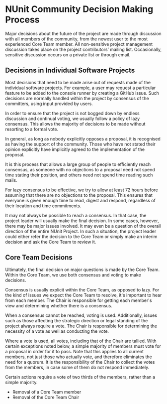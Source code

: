 # NUnit Community Decision Making Process

Major decisions about the future of the project are made through discussion with all members of the community, from the newest user to the most experienced Core Team member. All non-sensitive project management discussion takes place on the project contributors’ mailing list. Occasionally, sensitive discussion occurs on a private list or through email.

## Decisions in Individual Software Projects

Most decisions that need to be made arise out of requests made of the individual software projects. For example, a user may request a particular feature to be added to the console runner by creating a GitHub issue. Such decisions are normally handled within the project by consensus of the committers, using input provided by users.

In order to ensure that the project is not bogged down by endless discussion and continual voting, we usually follow a policy of lazy consensus. This allows the majority of decisions to be made without resorting to a formal vote. 

In general, as long as nobody explicitly opposes a proposal, it is recognised as having the support of the community. Those who have not stated their opinion explicitly have implicitly agreed to the implementation of the proposal.

It is this process that allows a large group of people to efficiently reach consensus, as someone with no objections to a proposal need not spend time stating their position, and others need not spend time reading such mails.

For lazy consensus to be effective, we try to allow at least 72 hours before assuming that there are no objections to the proposal. This ensures that everyone is given enough time to read, digest and respond, regardless of their location and time commitments.

It may not always be possible to reach a consensus. In that case, the project leader will usually make the final decision. In some cases, however, there may be major issues involved. It may even be a question of the overall direction of the entire NUnit Project. In such a situation, the project leader could either refer the decision to the Core Team or simply make an interim decision and ask the Core Team to review it.

## Core Team Decisions

Ultimately, the final decision on major questions is made by the Core Team. Within the Core Team, we use both consensus and voting to make decisions.

Consensus is usually explicit within the Core Team, as opposed to lazy. For the kind of issues we expect the Core Team to resolve, it's important to hear from each member. The Chair is responsible for getting each member's view and determining whether there is a consensus.

When a consensus cannot be reached, voting is used. Additionally, issues such as those affecting the strategic direction or legal standing of the project always require a vote. The Chair is responsible for determining the necessity of a vote as well as conducting the vote.

Where a vote is used, all votes, including that of the Chair are tallied. With certain exceptions noted below, a simple majority of members must vote for a proposal in order for it to pass. Note that this applies to all current members, not just those who actually vote, and therefore eliminates the need for a quorum. It is the responsibility of the Chair to collect the votes from the members, in case some of them do not respond immediately.

Certain actions require a vote of two thirds of the members, rather than a simple majority.

* Removal of a Core Team member
* Removal of the Core Team Chair
